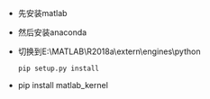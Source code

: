* 先安装matlab
* 然后安装anaconda
* 切换到E:\MATLAB\R2018a\extern\engines\python
  ```
  pip setup.py install
  ```

*  pip install matlab\_kernel



